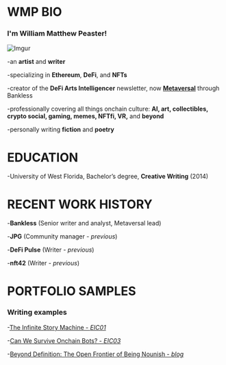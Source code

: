 # <b>WMP BIO</b>

### I'm <b>William Matthew Peaster!</b>

![Imgur](https://i.imgur.com/COmcG3F.jpg)

-an <b>artist</b> and <b>writer</b>

-specializing in <b>Ethereum</b>, <b>DeFi</b>, and <b>NFTs</b>

-creator of the <b>DeFi Arts Intelligencer</b> newsletter, now <b>[Metaversal](https://www.bankless.com/metaversal)</b> through Bankless

-professionally covering all things onchain culture: <b>AI, art, collectibles, crypto social, gaming, memes, NFTfi, VR,</b> and <b>beyond</b>

-personally writing <b>fiction</b> and <b>poetry</b>

# <b>EDUCATION</b> 

-University of West Florida, Bachelor’s degree, <b>Creative Writing</b> (2014)

# <b>RECENT WORK HISTORY</b> 

-<b>Bankless</b> (Senior writer and analyst, Metaversal lead)
  
-<b>JPG</b> (Community manager - *previous*)

-<b>DeFi Pulse</b> (Writer - *previous*)

-<b>nft42</b> (Writer - *previous*)

# <b>PORTFOLIO SAMPLES</b>

### Writing examples  
  
-[The Infinite Story Machine - *EIC01*](https://issuu.com/ethinvestorsclub/docs/eic01/8)

-[Can We Survive Onchain Bots? - *EIC03*](https://issuu.com/ethinvestorsclub/docs/eic03_full_digital_file_10-31/10)

-[Beyond Definition: The Open Frontier of Being Nounish - *blog*](https://paragraph.xyz/@wmp/nounish-open-frontier)
